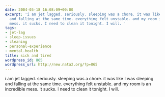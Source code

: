 ```yaml
---
date: 2004-05-18 16:08:09+00:00
excerpt: 'i am jet lagged. seriously. sleeping was a chore. it was like I was sleeping
  and falling at the same time. everything felt unstable. and my room is an incredible
  mess. it sucks. I need to clean it tonight. I will. '
tags:
- jet-lag
- sleep-issues
- cleaning
- personal-experience
- mental-health
title: sick and tired
wordpress_id: 865
wordpress_url: http://new.nata2.org/?p=865
---
```


i am jet lagged. seriously. sleeping was a chore. it was like I was sleeping and falling at the same time. everything felt unstable. and my room is an incredible mess. it sucks. I need to clean it tonight. I will.
